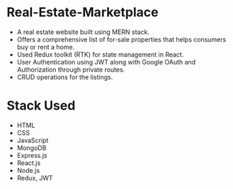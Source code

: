 # Real-Estate-Marketplace
- A real estate website built using MERN stack.
- Offers a comprehensive list of for-sale properties that helps consumers buy or rent a home.
- Used Redux toolkit (RTK) for state management in React.
- User Authentication using JWT along with Google OAuth and Authorization through private routes.
- CRUD operations for the listings.

# Stack Used
- HTML
- CSS
- JavaScript
- MongoDB
- Express.js
- React.js
- Node.js
- Redux, JWT
